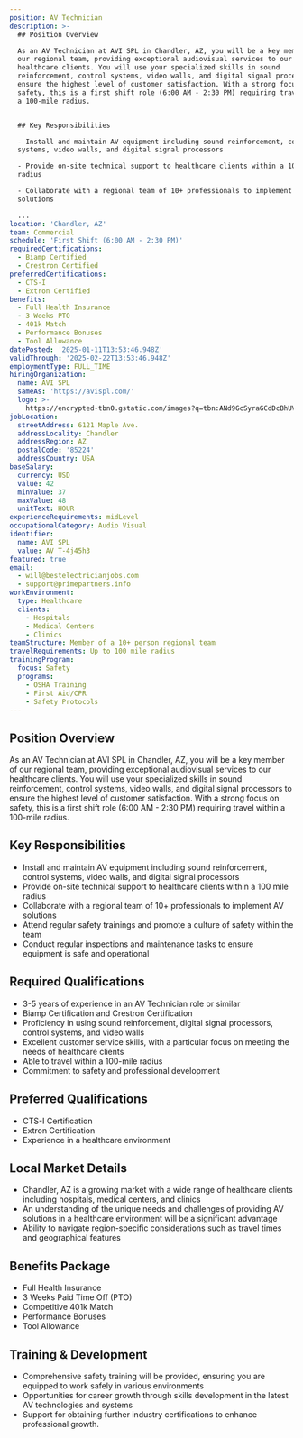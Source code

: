 ```yaml
---
position: AV Technician
description: >-
  ## Position Overview

  As an AV Technician at AVI SPL in Chandler, AZ, you will be a key member of
  our regional team, providing exceptional audiovisual services to our
  healthcare clients. You will use your specialized skills in sound
  reinforcement, control systems, video walls, and digital signal processors to
  ensure the highest level of customer satisfaction. With a strong focus on
  safety, this is a first shift role (6:00 AM - 2:30 PM) requiring travel within
  a 100-mile radius. 


  ## Key Responsibilities

  - Install and maintain AV equipment including sound reinforcement, control
  systems, video walls, and digital signal processors

  - Provide on-site technical support to healthcare clients within a 100 mile
  radius

  - Collaborate with a regional team of 10+ professionals to implement AV
  solutions

  ...
location: 'Chandler, AZ'
team: Commercial
schedule: 'First Shift (6:00 AM - 2:30 PM)'
requiredCertifications:
  - Biamp Certified
  - Crestron Certified
preferredCertifications:
  - CTS-I
  - Extron Certified
benefits:
  - Full Health Insurance
  - 3 Weeks PTO
  - 401k Match
  - Performance Bonuses
  - Tool Allowance
datePosted: '2025-01-11T13:53:46.948Z'
validThrough: '2025-02-22T13:53:46.948Z'
employmentType: FULL_TIME
hiringOrganization:
  name: AVI SPL
  sameAs: 'https://avispl.com/'
  logo: >-
    https://encrypted-tbn0.gstatic.com/images?q=tbn:ANd9GcSyraGCdDcBhUVCLjb9MI2McsVysMD7wjYlIQ&s
jobLocation:
  streetAddress: 6121 Maple Ave.
  addressLocality: Chandler
  addressRegion: AZ
  postalCode: '85224'
  addressCountry: USA
baseSalary:
  currency: USD
  value: 42
  minValue: 37
  maxValue: 48
  unitText: HOUR
experienceRequirements: midLevel
occupationalCategory: Audio Visual
identifier:
  name: AVI SPL
  value: AV T-4j45h3
featured: true
email:
  - will@bestelectricianjobs.com
  - support@primepartners.info
workEnvironment:
  type: Healthcare
  clients:
    - Hospitals
    - Medical Centers
    - Clinics
teamStructure: Member of a 10+ person regional team
travelRequirements: Up to 100 mile radius
trainingProgram:
  focus: Safety
  programs:
    - OSHA Training
    - First Aid/CPR
    - Safety Protocols
---
```




## Position Overview
As an AV Technician at AVI SPL in Chandler, AZ, you will be a key member of our regional team, providing exceptional audiovisual services to our healthcare clients. You will use your specialized skills in sound reinforcement, control systems, video walls, and digital signal processors to ensure the highest level of customer satisfaction. With a strong focus on safety, this is a first shift role (6:00 AM - 2:30 PM) requiring travel within a 100-mile radius. 

## Key Responsibilities
- Install and maintain AV equipment including sound reinforcement, control systems, video walls, and digital signal processors
- Provide on-site technical support to healthcare clients within a 100 mile radius
- Collaborate with a regional team of 10+ professionals to implement AV solutions
- Attend regular safety trainings and promote a culture of safety within the team
- Conduct regular inspections and maintenance tasks to ensure equipment is safe and operational

## Required Qualifications
- 3-5 years of experience in an AV Technician role or similar 
- Biamp Certification and Crestron Certification
- Proficiency in using sound reinforcement, digital signal processors, control systems, and video walls
- Excellent customer service skills, with a particular focus on meeting the needs of healthcare clients
- Able to travel within a 100-mile radius
- Commitment to safety and professional development

## Preferred Qualifications
- CTS-I Certification
- Extron Certification
- Experience in a healthcare environment

## Local Market Details
- Chandler, AZ is a growing market with a wide range of healthcare clients including hospitals, medical centers, and clinics 
- An understanding of the unique needs and challenges of providing AV solutions in a healthcare environment will be a significant advantage
- Ability to navigate region-specific considerations such as travel times and geographical features

## Benefits Package
- Full Health Insurance
- 3 Weeks Paid Time Off (PTO)
- Competitive 401k Match
- Performance Bonuses
- Tool Allowance

## Training & Development
- Comprehensive safety training will be provided, ensuring you are equipped to work safely in various environments
- Opportunities for career growth through skills development in the latest AV technologies and systems
- Support for obtaining further industry certifications to enhance professional growth.
